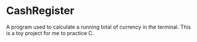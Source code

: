 # CashRegister
A program used to calculate a running total of currency in the terminal. This is a toy project for me to practice C.
